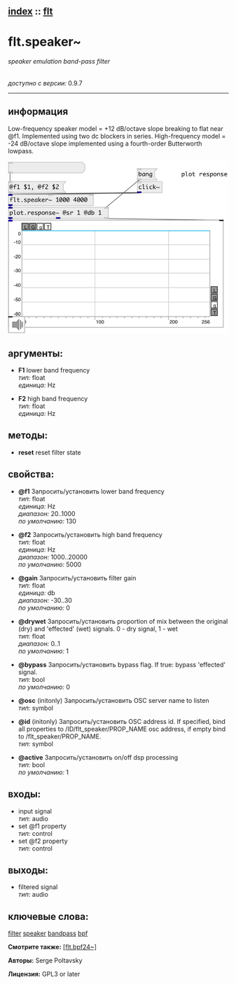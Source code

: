 [index](index.html) :: [flt](category_flt.html)
---

# flt.speaker~

###### speaker emulation band-pass filter

*доступно с версии:* 0.9.7

---


## информация
Low-frequency speaker model = +12 dB/octave slope breaking to flat near @f1. Implemented using two dc blockers in series. High-frequency model = -24 dB/octave slope implemented using a fourth-order Butterworth lowpass.


[![example](../examples/img/flt.speaker~.jpg)](../examples/pd/flt.speaker~.pd)



## аргументы:

* **F1**
lower band frequency<br>
_тип:_ float<br>
_единица:_ Hz<br>

* **F2**
high band frequency<br>
_тип:_ float<br>
_единица:_ Hz<br>



## методы:

* **reset**
reset filter state<br>




## свойства:

* **@f1** 
Запросить/установить lower band frequency<br>
_тип:_ float<br>
_единица:_ Hz<br>
_диапазон:_ 20..1000<br>
_по умолчанию:_ 130<br>

* **@f2** 
Запросить/установить high band frequency<br>
_тип:_ float<br>
_единица:_ Hz<br>
_диапазон:_ 1000..20000<br>
_по умолчанию:_ 5000<br>

* **@gain** 
Запросить/установить filter gain<br>
_тип:_ float<br>
_единица:_ db<br>
_диапазон:_ -30..30<br>
_по умолчанию:_ 0<br>

* **@drywet** 
Запросить/установить proportion of mix between the original (dry) and &#39;effected&#39; (wet) signals. 0 -
dry signal, 1 - wet<br>
_тип:_ float<br>
_диапазон:_ 0..1<br>
_по умолчанию:_ 1<br>

* **@bypass** 
Запросить/установить bypass flag. If true: bypass &#39;effected&#39; signal.<br>
_тип:_ bool<br>
_по умолчанию:_ 0<br>

* **@osc** (initonly)
Запросить/установить OSC server name to listen<br>
_тип:_ symbol<br>

* **@id** (initonly)
Запросить/установить OSC address id. If specified, bind all properties to /ID/flt_speaker/PROP_NAME
osc address, if empty bind to /flt_speaker/PROP_NAME.<br>
_тип:_ symbol<br>

* **@active** 
Запросить/установить on/off dsp processing<br>
_тип:_ bool<br>
_по умолчанию:_ 1<br>



## входы:

* input signal<br>
_тип:_ audio
* set @f1 property<br>
_тип:_ control
* set @f2 property<br>
_тип:_ control



## выходы:

* filtered signal<br>
_тип:_ audio



## ключевые слова:

[filter](keywords/filter.html)
[speaker](keywords/speaker.html)
[bandpass](keywords/bandpass.html)
[bpf](keywords/bpf.html)



**Смотрите также:**
[\[flt.bpf24~\]](flt.bpf24~.html)




**Авторы:** Serge Poltavsky




**Лицензия:** GPL3 or later





